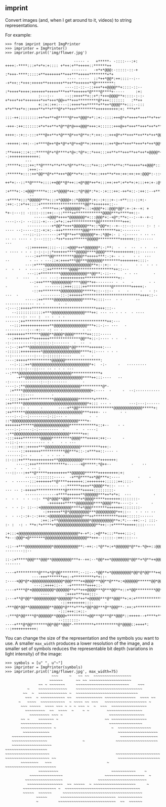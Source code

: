 ## imprint

Convert images (and, when I get around to it, videos) to string representations.

For example:

```
>>> from imprint import ImgPrinter
>>> imprinter = ImgPrinter()
>>> imprinter.print('img/flower.jpg')

                               ····· ·   +*****· ·::::···:+:      ++++:·****:::+*+*+:+:::: +*++:+**+++++::******++
                              ·······   ·+*+*@@@:·:::::·::·+     :*+++·****:::::+**+++++++**+++***+++++********+*+
                            ···· ·····  ::*++*@@*:++::::··:··   ·+*++::*+++:+++++**+++++++**++**++++++**@********:
                           ····::·::··::+++*++@@@@**+::::·::··  :*++++*++++:++++++*+++++***++**++++++*@****@****+·····     :+:
               :···:··     ··::++++**+::+*:*+++@@@@**+::::·:·:· +*+++*++*+++++++*++*+++*@@++**+++*********@*+++:::::::   :**++
               +::+::++:····::++++*++*****+**++*@@@@**+:::··::: +*+**++*+::++++**+**+***@*+**+++*********++++++++++:+: ***+**
               :::·++:::::::::++*++**+@*****@*++*@@@*+*::+:·::::+++@*+*++++*+++**+*++*@@*+**++++********+++++++++:+++*******·
               ·+++·:++:::::::+*+*++**+*@**@*@+++@@@*+++:+::::::+++@++*+++**+++*++*+**@@+*+++++*********+++*+++++++**@****+
                ++++:·:+::·:::+***@++**+*@***@*++*@**+:*:++:·::+++@*+**+++**++**+*++*@@**+++++***@**********++++***@@**@*+
                ·+++++:·++:··:+****@++*@+*@*+*@*++@**+:+++++:::++*@++*+++**+++*+*++*@@**+:++**+*@*****+**********@@*@@@*·
                 :**++++:::+:::*****@*+*@****+*@+:*@*+::*+++:::++**+**+++**++*++*+@@@@*+::++*+@@****+*********@@@@@@**: ·:+++++++++++++:
         ···      :*****+::::++:**@****+**+**+*@**+**+:::*++:::+***+**+:**+++++*++@@@*::::**+@****++*****@*@@@@******++*******+++::::++·
          :+++:··  :******+::::++*@@**@*+**+++*@@**+*+:::*++::+++**+*++:++:++:++:@@@*:·::+******+++**+*@@@@@***************++++*++:+++
            ++*+:··::**@****+::::++@@**@*++::+@*@@*++*+:::++:++*:+*+*+:+:::++:+·:@**:·::+***++++++++****@********@@***+++***+++::++:·
             :+***+:·:+@@@*****+:::+*@@@@*++::*@*@@*:*+:·:+:::++:·++*+::·:++::··+**:··:+***+:::++****@********@@@*********++:+++::·
           ·· ·+****+:::*@@@@@***+:::+*@@@@+::*@@@@@*:+:·:+:::+·:·+**:::·::+:· :++:·::+*++::::+********************@@**+++++++::··
          ·   · ·*****++:+*@@@@@@@*+:::+@@@*+::@@@*@@*:+·:+··+: +  *+·:···:: ·::::·:::++:··::****++************@@@@***+****++::·
             ······+@@@*++++*@@@@@@@*+:::@@@*+:·+@*:**+:··:··+··+·: ····:··:· ··::::·+:···:+*+::++***********@@**********+++:
          ···········+*@@**+++*@@@@@@**+::*@@*+:··+··::··:····· :· : · ···· ··:·····:::·+:+:··+++*********@@@************++:········
        ···::·::·······:+**@**++**@@@@@@*+·:*@@+:· : ·:····· · ·· ··  ·· ·· ···· · :···::::··*++*++++******@@@@@**********++++++:::······  ···
         ·::+++++++::::··:::+@@@*++*@@@@@@*:·:**:  ·  ·  ··  · ·   ··  · ···· · · · :·:·:·::*++++++****@@@@@****@@@@****+++++++++:::·······
         ····:++****@@*********@@@@**+++++***:·:+· · ·    · ·  ···   ··         · ·· · ···::+:++++***@@***@@@@@@@********++++++++::::·
         ···:+****@@@@@@@@@@@@@@@@@@@@@**+:·:+:· ·· ·      · ·  · · ·     ·  ·  ·  · ······::++********@@@@****************++::···
          ···::+*********@@@@@@@@@@@@**@@**:·::···    · · ··       ·  ·    ·  ···   · ··· ···:·+++++++++++***************+:·
           ··:+++****@@@@@@@@@****@@@**++········ ·  ·   ·       · ·  ·            ··   ·······::+++:::::++***********@********+++++:·
            ·::++********@@@@@@@@@@*****+::··::··  ·   ·     ·   · :· ···  ·          ·········::·:++++++**************************++++::··
         ·····:++*****@@@@@@@@@@@@@*****+::::···  · ·      ·· ············· ·· ·      ·  ·  ·:···::+++++*****************************++++:::··
   ··::::::::::::+***@@@@@@@@@@@@@@@***++: ··· ·· · · ·  · ···· ········:· ··· :  ·· ·  · ·  ······:++*************************************++:···
  ··:::+++++++++++++**@@@@@@@@@@@@@@@***+::·:·· ···   ·  ··········:···+:·· ·: ·· ·         · ··  ·++++++++*******@@@@**@@@@*@@@@******++::::·····
 ··:+++++++**+++++++**************@@**+::·:···· · ·   · ·:···········:·:::::·:·······  ·  ··  · ··:··:++***@@@@@@@@@@@@@@@@@@*@@******++++++:···
·::::::+++++++++*@@@@@@@@@@@@@@@@@****+::···· · · ·   ··:··········:···:·::::::·····    ··   · ····:+++++***********@@@@@@****************:
  ··:·:::++*@@@@@@@@@@@@@@@@@@@@@@@@@@*+:  ·:·     ·   ········· ······::·:···::··· ·· · · · ··· ··:***@@@@@@@@@@@@@@@@@@@@@@@@*************+
     ·+**@@@@@@@@@@@@@@@@@@@@@@@@@@****++:::····   ··   ·:··············:··:········       ·    ····:·:**@@@@@@@@@@@@@@@@@@@@@@@@@**********@*·
  :+****@@@@@@@@@@@@@@@@@@@@@@@@@@@@@@@+:····  ·     ·  ··:··········· ·······::····        ·   ··::::+++++***********@@@@@@@@@@@*******+*****·
:++*****@@@@@@@@@@@@@@@@@@@@@@@@@@@@@*+::: ··· ·        ···:···:······  ····:··:· ·     ·       ····+**@@****************@@@@@@@@@@@@@*****+:
:++******@@@@@@@@@@@@@@@@@@@@@@@@@@***++++· ··      · · ····:··:··:········:·::··· ·          ·  · ::*@@@@@@@@@@@@@@@@@@@@@@@@@@@@@@****+·
+++++++******@@@@@@@@@@@@@@@@************+::+··    · ·    ····:·:·····:·:·········  ·     ·  · ····: ·:**@@@@@@@@@@@@@@@@@@@@@@@@@******++:
·:::++++********@@@@@*********@@@@***+++++:++:··     ·       ··::·:············ · ·   · · ··· ···:::++::+++++***@@@@@@@@@@@@@@@@*********+++:·
 ······::+++++++***********@@***+::·:+***++::···· ·             ·······:·· ·    ·  · · ·· · ::·:::++***+++++++++++**@@@@@@@@@@@********+++++++:
     ····::+++*************+······+@*****:*@++··         ·    ··       ·   ·  ·  · ·· :   ···::···:++**@*****+++++++++**@@@@@@******+++++++++:+:
         ·····::::::::·····  ·+**@****++*@@***+:····        ·    ·                 ·  · ······:::+++++++**@****+++++++::++++++++::::::++::::·
         ··············· ··:******++++**@@@@**+::· ··· ·                         ··· ·· :·+++++*************@*******+++++:::::::::·
         ··············+****++++++**@@@@@@***++*+*+:  ···          ·     ·  · ·  · · ··:· **@*@@@**@@@*****+*@@@@*****+++++++::::::::·
                   ·+++++++*****@@@@@@@@****@@@@***+····:· ·      ·        ·  · · :· ::··:+@@@@@@@@@@@@@@****+*@@@*******+++++++::::::::·
                 ·:++++++**@*@@@@@@@@@***@@@@@@@@@*++::··  · · ·· ··    ·  · ··:·:+·:·:+++:+@@@@@@@@@@@@@@@***++***********++++::::::······
                :++::+**@@@@@@@@@@@@@@*@@@@@@@@@@**+:*:···++:··: :::· :· :  ·: · **+:*+****+*@@@@@@@@@@@@@@@@@@**++:·:+*****+++++::::·····
               :+:::+@@@@@@@@@@@@@@@@@@@@@@@@@@@*+·+*:·:+@**+:::**+++:::·:  *+··:@@@*+@*******@@@@@@@@@@@@@@@@@@@**+++··:::::·:++::::···
             ·::··+***@@@@@@@@@@@@*@@@@@@@@@@@**:·++:·:*@**+:+*@@@@@@*@**+·*@++::@@@@**@@******@@@@@@@@@@@@@@@@@@@@***+:· ········::··
             ::·:+*****@@@***@@@**@@@@@@@@@***+··++:··*@@*++*@@@@@@@@*@@**+*@**++@@@@@**@@*******@@@@@@@*@@@@@@@@@@@@***+:     ·······
            ····+**********@***+*@*@@********:··::···*@@**+*@@@@@@@@@*@@*@*@@***++@@@@***@@**@***+*@@@@@@***@@@@@@@@@@***++
            ····+++*******++:·+*********+*+::· :····+@@*@*+@@@@@@@@@@@@@@*@@@****++@@@@***@@**@***+:+@@@@@@******@@*@@****++·
             ···::++++::··  ·+*******++++::·   ····+****@*+@@@@@@@@@@*@@@@@@**+**+++@@@@***@***@@**+::+*@@*********@@******++
                ····       :++++***+++:::·    :···+**@*@@**@@@@@@@@@@*@@@@@@**+*++*+@@@@@***@**@@@**+:+:+******************+::
                         ·::++++++++:::·     ·  ·***@@*@@**@@@@@@@@@**@@@@*@***+***+*@@*@@***@**@@@**·:++:+*****************:::
                        ·:::+++::+::·          ·:***@*@@****@*@@@@@@**@@@@+*********+@@***@***@**@@@*::+++++··+****+**++**+++··
                        ··:::::::·          ····+***@*@@*******@@*@@**@@@*·*********+**********@*@@@@::++++*: ··:+++++++++++:
```

You can change the size of the representation and the symbols you want to use. A smaller `max_width` produces a lower resolution of the image, and a smaller set of symbols reduces the representable bit depth (variations in light intensity) of the image:

```
>>> symbols = [u" ", u"~"]
>>> imprinter = ImgPrinter(symbols)
>>> imprinter.print('img/flower.jpg', max_width=75)
                     ~~~     ~   ~~ ~~  ~~~~~~~~~~~~~~~~~
                    ~~~~~~      ~~ ~~ ~~~~~~~~~~~~~~~~~~~
               ~~ ~ ~~~~~~~     ~~~~~~~~~~~~~~~~~~~~~~~~    ~~~
          ~    ~~~~~~~~~~~~~    ~~~~~~~~~~~~~~~~~~~~~~~~~~~~~~
        ~~  ~  ~~~~~~~~~~~~~ ~  ~~~~~~~~~~~~~~~~~~~~~~~~~~~~
         ~~~  ~ ~~~~~~~~~~~ ~~  ~~~~~~~~~~~~ ~~~~~~~~~~~~~~  ~~~~ ~~
      ~   ~~~~  ~~~~~~~~~~~  ~ ~~~~ ~~ ~~~   ~~~~~~~~~~~~~~~~~~~ ~
       ~~~ ~~~~~  ~~~~ ~~~ ~ ~ ~ ~~~ ~  ~  ~~~  ~~~~~~~~~~~~~~~~
         ~~~~~~~~~  ~~  ~~~~  ~    ~ ~        ~~~~~~~~~~~~~~~~
           ~~~~~~~~~ ~~~ ~                     ~~~~~~~~~~~~~~~~
       ~~ ~    ~~~~~~~ ~                     ~~ ~~~~~~~~~~~~~~~~
       ~~~~~~~~~~~~~~                          ~~~~~~~~~~~~~~~
       ~~~~~~~~~~~~~~ ~                         ~  ~~~~~~~~~~~~~~~
        ~~~~~~~~~~~~                               ~~~~~~~~~~~~~~~~~~
   ~~~~~~~~~~~~~~~~~~                               ~~~~~~~~~~~~~~~~~
   ~~~~~~~~~~~~~~~~                ~              ~~~~~~~~~~~~~~~~~~~
   ~~~~~~~~~~~~~~~~~~                               ~~~~~~~~~~~~~~~~~~~
~~~~~~~~~~~~~~~~~~~~                              ~~~~~~~~~~~~~~~~~~~~
~~~~~~~~~~~~~~~~~~~~ ~~                            ~~~~~~~~~~~~~~~~~~~
       ~~~~~~~~   ~~~                         ~ ~~~~~~~~~~~~~~~~~~~~~~~
               ~~~~~~~~~                        ~~~~~~~~~~~    ~
           ~~~~~~~~~~~~~~~                   ~~~~~~~~~~~~~~~~~~  ~
         ~~~~~~~~~~~~~~~~~                ~~~~~~~~~~~~~~~~~~~~~~
          ~~~~~~~~~~~~~~~~  ~~ ~~~~~  ~ ~~~~~~~~~~~~~~~~~~~     ~
        ~~~~~~~~~~~~~~~ ~  ~~~~~~~~~~~~~~~~~~~~~~~~~~~~~~~~~~
        ~~~~~  ~~~~~~     ~~~~~~~~~~~~~~~~~~~~~~~~~~~~~~~~~~~~
              ~~~~~      ~~~~~~~~~~~~~~~~~~~~~~~~~ ~~~~~~~~~~~
              ~         ~~~~~~~~~~~~~~~~~~~~~~~~~~  ~~  ~~~~~~
```                                           

